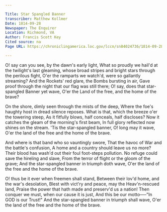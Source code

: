```yaml
---

Title: Star Spangled Banner
transcriber: Matthew Kollmer
Date: 1814-09-28
Newspaper: The Enquirer
Location: Richmond, VA
Author: Francis Scott Key
Cited source: na
Page URL: https://chroniclingamerica.loc.gov/lccn/sn84024736/1814-09-28/ed-1/seq-4/

---
```


O! say can you see, by the dawn's early light,
What so proudly we hail'd at the twilight's last gleaming,
whose broad stripes and bright stars through the perilous fight,
O'er the ramparts we watch'd, were so gallantly streaming?
And the Rockets' red glare, the Bombs bursting in air,
Gave proof through the night that our flag was still there;
O! say, does that star-spangled Banner yet wave,
O'er the Land of the free, and the home of the brave?

On the shore, dimly seen through the mists of the deep,
Where the foe's haughty host in dread silence reposes.
What is that, which the breeze o'er the towering steep,
As it fitfully blows, half conceals, half discloses?
Now it catches the gleam of the morning's first beam,
In full glory reflected now shines on the stream.
'Tis the star-spangled banner, O! long may it wave,
O'er the land of the free and the home of the brave.

And where is that band who so vauntingly swore,
That the havoc of War and the battle's confusion,
A home and a country should leave us no more?
Their blood has wash'd out their foul foot-steps pollution.
No refuge could save the hireling and slave,
From the terror of flight or the gloom of the grave;
And the star-spangled banner in triumph doth wave,
O'er the land of the free and the home of the brave.

O! thus be it ever when freemen shall stand,
Between their lov'd home, and the war's desolation,
Blest with vict'ry and peace, may the Heav'n-rescued land,
Praise the power that hath made and preserv'd us a nation!
Then conquer we must, when our cause it is just,
And this be our motto–––"In GOD is our Trust!"
And the star-spangled banner in triumph shall wave,
O'er the land of the free and the home of the brave.
